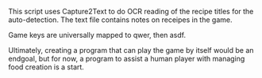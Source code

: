 This script uses Capture2Text to do OCR reading of the recipe titles for the auto-detection. The text file contains notes on receipes in the game.

Game keys are universally mapped to qwer, then asdf.

Ultimately, creating a program that can play the game by itself would be an endgoal, but for now, a program to assist a human player with managing food creation is a start.
